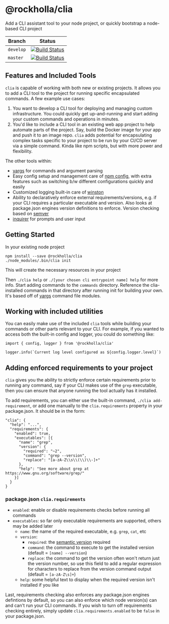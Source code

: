 # @rockholla/clia

Add a CLI assistant tool to your node project, or quickly bootstrap a node-based CLI project

| Branch    | Status                                                                                                                                               |
| --------  | ---------------------------------------------------------------------------------------------------------------------------------------------------  |
| `develop` | [![Build Status](https://travis-ci.org/rockholla/nodejs-clia.svg?branch=develop)](https://travis-ci.org/rockholla/nodejs-clia)                       |
| `master`  | [![Build Status](https://travis-ci.org/rockholla/nodejs-clia.svg?branch=master)](https://travis-ci.org/rockholla/nodejs-clia)                        |

## Features and Included Tools

`clia` is capable of working with both new or existing projects. It allows you to add a CLI tool to the project for running specific encapsulated commands. A few example use cases:

1. You want to develop a CLI tool for deploying and managing custom infrastructure. You could quickly get up-and-running and start adding your custom commands and operations in minutes.
2. You'd like to include a CLI tool in an existing web app project to help automate parts of the project. Say, build the Docker image for your app and push it to an image repo. `clia` adds potential for encapsulating complex tasks specific to your project to be run by your CI/CD server via a simple command. Kinda like npm scripts, but with more power and flexibility.

The other tools within:

* [yargs](https://www.npmjs.com/package/yargs) for commands and argument parsing
* Easy config setup and management care of [npm config](https://www.npmjs.com/package/config), with extra features such as switching b/w different configurations quickly and easily
* Customized logging built-in care of [winston](https://www.npmjs.com/package/winston)
* Ability to declaratively enforce external requirements/versions, e.g. if your CLI requires a particular executable and version. Also looks at package.json engines version definitions to enforce. Version checking based on [semver](https://www.npmjs.com/package/semver)
* [inquirer](https://www.npmjs.com/package/inquirer) for prompts and user input

## Getting Started

In your existing node project

```
npm install --save @rockholla/clia
./node_modules/.bin/clia init
```

This will create the necessary resources in your project

Then `./clia help` or `./[your chosen cli entrypoint name] help` for more info. Start adding commands to the `commands` directory. Reference the clia-installed commands in that directory after running init for building your own. It's based off of [yargs](https://www.npmjs.com/package/yargs) command file modules.

## Working with included utilities

You can easily make use of the included `clia` tools while building your commands or other parts relevant to your CLI. For example, if you wanted to access both the built-in config and logger, you could do something like:

```
import { config, logger } from '@rockholla/clia'

logger.info(`Current log level configured as ${config.logger.level}`)
```

## Adding enforced requirements to your project

`clia` gives you the ability to strictly enforce certain requirements prior to running any command, say if your CLI makes use of the `grep` executable, then you can ensure that anyone running the tool actually has it installed.

To add requirements, you can either use the built-in command, `./clia add-requirement`, or add one manually to the `clia.requirements` property in your package.json. It should be in the form:

```
"clia": {
  "help": "...",
  "requirements": {
    "enabled": true,
    "executables": [{
      "name": "grep",
      "version": {
        "required": "~2",
        "command": "grep --version",
        "replace": "[a-zA-Z\\s\\(\\)\\-]+"
      },
      "help": "See more about grep at https://www.gnu.org/software/grep/"
    }]
  }
}
```

### package.json `clia.requirements`

* `enabled`: enable or disable requirements checks before running all commands
* `executables`: so far only executable requirements are supported, others may be added later
    * `name`: the name of the required executable, e.g. `grep`, `cat`, etc
    * `version`:
        * `required`: the [semantic version](https://www.npmjs.com/package/semver) required
        * `command`: the command to execute to get the installed version (default = `[name] --version`)
        * `replace`: the command to get the version often won't return just the version number, so use this field to add a regular expression for characters to replace from the version command output (default = `[a-zA-Z\s]+`)
    * `help`: some helpful text to display when the required version isn't installed if you like

Last, requirements checking also enforces any package.json engines defintions by default, so you can also enforce which node version(s) can and can't run your CLI commands. If you wish to turn off requirements checking entirely, simply update `clia.requirements.enabled` to be `false` in your package.json.
